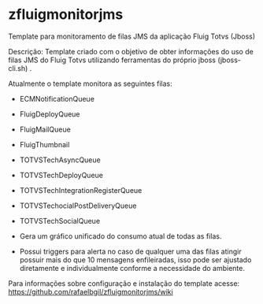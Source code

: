 # zfluigmonitorjms
Template para monitoramento de filas JMS da aplicação Fluig Totvs (Jboss)

Descrição: Template criado com o objetivo de obter informações do uso de filas JMS do Fluig Totvs utilizando ferramentas do próprio jboss (jboss-cli.sh) .

Atualmente o template monitora as seguintes filas:
- ECMNotificationQueue
- FluigDeployQueue
- FluigMailQueue
- FluigThumbnail
- TOTVSTechAsyncQueue
- TOTVSTechDeployQueue
- TOTVSTechIntegrationRegisterQueue
- TOTVSTechocialPostDeliveryQueue 
- TOTVSTechSocialQueue

- Gera um gráfico unificado do consumo atual de todas as filas.
- Possui triggers para alerta no caso de qualquer uma das filas atingir possuir mais do que 10 mensagens enfileiradas, isso pode ser ajustado diretamente e individualmente conforme a necessidade do ambiente.

Para informações sobre configuração e instalação do template acesse: https://github.com/rafaelbgil/zfluigmonitorjms/wiki
